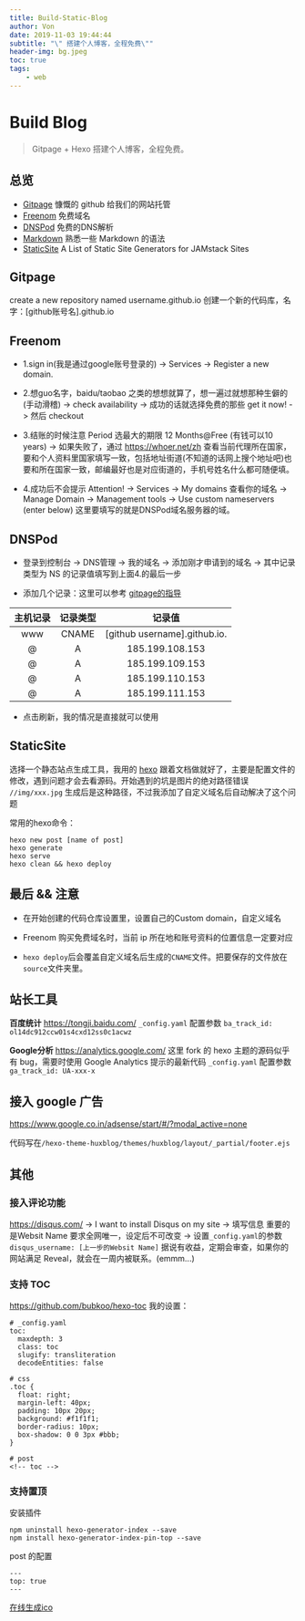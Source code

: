 ```yaml
---
title: Build-Static-Blog
author: Von
date: 2019-11-03 19:44:44
subtitle: "\" 搭建个人博客，全程免费\""
header-img: bg.jpeg
toc: true
tags:
    - web
---
```


<!-- toc -->

# Build Blog
> Gitpage + Hexo 搭建个人博客，全程免费。
## 总览

- [Gitpage](https://pages.github.com/) 慷慨的 github 给我们的网站托管
- [Freenom](https://www.freenom.com/) 免费域名
- [DNSPod](https://www.dnspod.cn/) 免费的DNS解析
- [Markdown](https://daringfireball.net/projects/markdown/syntax) 熟悉一些 Markdown 的语法
- [StaticSite](https://www.staticgen.com/) A List of Static Site Generators for JAMstack Sites

## Gitpage

create a new repository named username.github.io
创建一个新的代码库，名字：[github账号名].github.io

## Freenom

- 1.sign in(我是通过google账号登录的) -> Services -> Register a new domain.

- 2.想guo名字，baidu/taobao 之类的想想就算了，想一遍过就想那种生僻的(手动滑稽) -> check availability -> 成功的话就选择免费的那些 get it now! -> 然后 checkout

- 3.结账的时候注意 Period 选最大的期限 12 Months@Free (有钱可以10 years) -> 如果失败了，通过 https://whoer.net/zh 查看当前代理所在国家，要和个人资料里国家填写一致，包括地址街道(不知道的话网上搜个地址吧)也要和所在国家一致，邮编最好也是对应街道的，手机号姓名什么都可随便填。

- 4.成功后不会提示 Attention! -> Services -> My domains 查看你的域名 -> Manage Domain -> Management tools -> Use custom nameservers (enter below) 这里要填写的就是DNSPod域名服务器的域。

## DNSPod

- 登录到控制台 -> DNS管理 -> 我的域名 -> 添加刚才申请到的域名 -> 其中记录类型为 NS 的记录值填写到上面4.的最后一步

- 添加几个记录：这里可以参考 [gitpage的指导](https://help.github.com/en/github/working-with-github-pages/managing-a-custom-domain-for-your-github-pages-site#configuring-an-apex-domain)

| 主机记录 | 记录类型 | 记录值 |
| :-----: | :----: | :---------: |
| www     | CNAME  | [github username].github.io.|
| @       | A      | 185.199.108.153 |
| @       | A      | 185.199.109.153 |
| @       | A      | 185.199.110.153 |
| @       | A      | 185.199.111.153 |

- 点击刷新，我的情况是直接就可以使用


## StaticSite

选择一个静态站点生成工具，我用的 [hexo](https://hexo.io/zh-cn/docs/)
跟着文档做就好了，主要是配置文件的修改，遇到问题才会去看源码。开始遇到的坑是图片的绝对路径错误
`//img/xxx.jpg` 生成后是这种路径，不过我添加了自定义域名后自动解决了这个问题

常用的hexo命令：
```
hexo new post [name of post]
hexo generate
hexo serve
hexo clean && hexo deploy
```


## 最后 && 注意

- 在开始创建的代码仓库设置里，设置自己的Custom domain，自定义域名

- Freenom 购买免费域名时，当前 ip 所在地和账号资料的位置信息一定要对应

- `hexo deploy`后会覆盖自定义域名后生成的`CNAME`文件。把要保存的文件放在`source`文件夹里。

## 站长工具

**百度统计**
https://tongji.baidu.com/
`_config.yaml` 配置参数 `ba_track_id: ol14dc912ccw01s4cxd12ss0c1acwz`

**Google分析**
https://analytics.google.com/
这里 fork 的 hexo 主题的源码似乎有 bug，需要时使用 Google Analytics 提示的最新代码
`_config.yaml` 配置参数 `ga_track_id: UA-xxx-x`

## 接入 google 广告

https://www.google.co.in/adsense/start/#/?modal_active=none

代码写在`/hexo-theme-huxblog/themes/huxblog/layout/_partial/footer.ejs`


## 其他
### 接入评论功能
https://disqus.com/ -> I want to install Disqus on my site -> 填写信息 重要的是Websit Name 要求全网唯一，设定后不可改变 -> 设置`_config.yaml`的参数`disqus_username: [上一步的Websit Name]`
据说有收益，定期会审查，如果你的网站满足 Reveal，就会在一周内被联系。(emmm...)

### 支持 TOC
https://github.com/bubkoo/hexo-toc
我的设置：
```
# _config.yaml
toc:
  maxdepth: 3
  class: toc
  slugify: transliteration
  decodeEntities: false

# css
.toc {
  float: right;
  margin-left: 40px;
  padding: 10px 20px;
  background: #f1f1f1;
  border-radius: 10px;
  box-shadow: 0 0 3px #bbb;
}

# post
<!-- toc -->
```

### 支持置顶
安装插件
```
npm uninstall hexo-generator-index --save
npm install hexo-generator-index-pin-top --save
```
post 的配置
```
---
top: true
---
```

[在线生成ico](http://ico.duduxuexi.com/)
